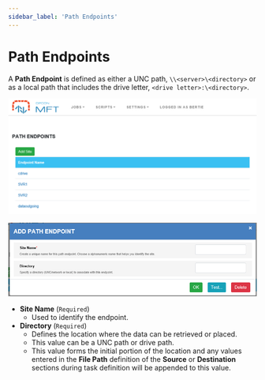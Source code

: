 ```yaml
---
sidebar_label: 'Path Endpoints'
---
```


# Path Endpoints

A **Path Endpoint** is defined as either a UNC path, ```\\<server>\<directory>``` or as a local path that includes the drive letter, ```<drive letter>:\<directory>```.

![Path Endpoints](../../static/img/path-endpoints.png)

![Add Path Endpoints](../../static/img/add-path-endpoint-definition.png)

* **Site Name** (```Required```)
    * Used to identify the endpoint. 
* **Directory** (```Required```)
    * Defines the location where the data can be retrieved or placed. 
    * This value can be a UNC path or drive path. 
    * This value forms the initial portion of the location and any values entered in the **File Path** definition of the **Source** or **Destination** sections during task definition will be appended to this value. 



